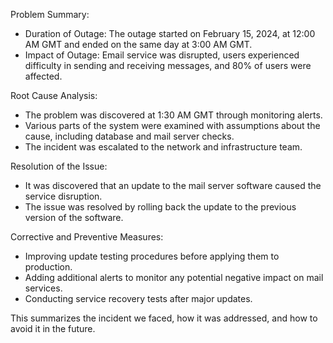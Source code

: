 Problem Summary:
- Duration of Outage: The outage started on February 15, 2024, at 12:00 AM GMT and ended on the same day at 3:00 AM GMT.
- Impact of Outage: Email service was disrupted, users experienced difficulty in sending and receiving messages, and 80% of users were affected.

Root Cause Analysis:
- The problem was discovered at 1:30 AM GMT through monitoring alerts.
- Various parts of the system were examined with assumptions about the cause, including database and mail server checks.
- The incident was escalated to the network and infrastructure team.

Resolution of the Issue:
- It was discovered that an update to the mail server software caused the service disruption.
- The issue was resolved by rolling back the update to the previous version of the software.

Corrective and Preventive Measures:
- Improving update testing procedures before applying them to production.
- Adding additional alerts to monitor any potential negative impact on mail services.
- Conducting service recovery tests after major updates.

This summarizes the incident we faced, how it was addressed, and how to avoid it in the future.
